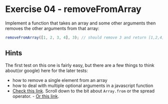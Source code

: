# Exercise 04 - removeFromArray

Implement a function that takes an array and some other arguments then removes the other arguments from that array:

```javascript
removeFromArray([1, 2, 3, 4], 3); // should remove 3 and return [1,2,4]
```

## Hints

The first test on this one is fairly easy, but there are a few things to think about(or google) here for the later tests:

- how to remove a single element from an array
- how to deal with multiple optional arguments in a javascript function
- [Check this link](httpsx://developer.mozilla.org/en-US/docs/Web/JavaScript/Reference/Functions/arguments).  Scroll down to the bit about `Array.from` or the spread operator. - [Or this link](https://developer.mozilla.org/en-US/docs/Web/JavaScript/Reference/Functions/rest_parameters).
  